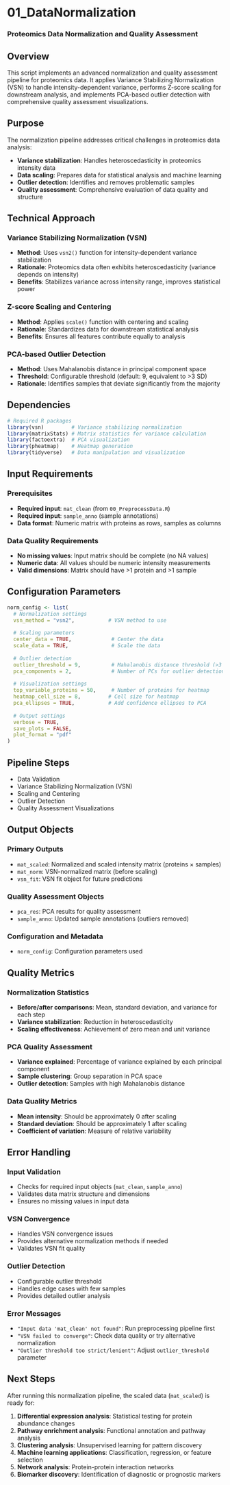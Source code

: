 # 01_DataNormalization
### Proteomics Data Normalization and Quality Assessment

## Overview

This script implements an advanced normalization and quality assessment pipeline for proteomics data. It applies Variance Stabilizing Normalization (VSN) to handle intensity-dependent variance, performs Z-score scaling for downstream analysis, and implements PCA-based outlier detection with comprehensive quality assessment visualizations.

## Purpose

The normalization pipeline addresses critical challenges in proteomics data analysis:
- **Variance stabilization**: Handles heteroscedasticity in proteomics intensity data
- **Data scaling**: Prepares data for statistical analysis and machine learning
- **Outlier detection**: Identifies and removes problematic samples
- **Quality assessment**: Comprehensive evaluation of data quality and structure

## Technical Approach

### Variance Stabilizing Normalization (VSN)
- **Method**: Uses `vsn2()` function for intensity-dependent variance stabilization
- **Rationale**: Proteomics data often exhibits heteroscedasticity (variance depends on intensity)
- **Benefits**: Stabilizes variance across intensity range, improves statistical power

### Z-score Scaling and Centering
- **Method**: Applies `scale()` function with centering and scaling
- **Rationale**: Standardizes data for downstream statistical analysis
- **Benefits**: Ensures all features contribute equally to analysis

### PCA-based Outlier Detection
- **Method**: Uses Mahalanobis distance in principal component space
- **Threshold**: Configurable threshold (default: 9, equivalent to >3 SD)
- **Rationale**: Identifies samples that deviate significantly from the majority

## Dependencies

```r
# Required R packages
library(vsn)         # Variance stabilizing normalization
library(matrixStats) # Matrix statistics for variance calculation
library(factoextra)  # PCA visualization
library(pheatmap)    # Heatmap generation
library(tidyverse)   # Data manipulation and visualization
```

## Input Requirements

### Prerequisites
- **Required input**: `mat_clean` (from `00_PreprocessData.R`)
- **Required input**: `sample_anno` (sample annotations)
- **Data format**: Numeric matrix with proteins as rows, samples as columns

### Data Quality Requirements
- **No missing values**: Input matrix should be complete (no NA values)
- **Numeric data**: All values should be numeric intensity measurements
- **Valid dimensions**: Matrix should have >1 protein and >1 sample

## Configuration Parameters

```r
norm_config <- list(
  # Normalization settings
  vsn_method = "vsn2",           # VSN method to use
  
  # Scaling parameters
  center_data = TRUE,             # Center the data
  scale_data = TRUE,              # Scale the data
  
  # Outlier detection
  outlier_threshold = 9,          # Mahalanobis distance threshold (>3 SD)
  pca_components = 2,             # Number of PCs for outlier detection
  
  # Visualization settings
  top_variable_proteins = 50,     # Number of proteins for heatmap
  heatmap_cell_size = 8,         # Cell size for heatmap
  pca_ellipses = TRUE,           # Add confidence ellipses to PCA
  
  # Output settings
  verbose = TRUE,
  save_plots = FALSE,
  plot_format = "pdf"
)
```

## Pipeline Steps

- Data Validation
- Variance Stabilizing Normalization (VSN)
- Scaling and Centering
- Outlier Detection
- Quality Assessment Visualizations

## Output Objects
### Primary Outputs
- `mat_scaled`: Normalized and scaled intensity matrix (proteins × samples)
- `mat_norm`: VSN-normalized matrix (before scaling)
- `vsn_fit`: VSN fit object for future predictions

### Quality Assessment Objects
- `pca_res`: PCA results for quality assessment
- `sample_anno`: Updated sample annotations (outliers removed)

### Configuration and Metadata
- `norm_config`: Configuration parameters used

## Quality Metrics

### Normalization Statistics
- **Before/after comparisons**: Mean, standard deviation, and variance for each step
- **Variance stabilization**: Reduction in heteroscedasticity
- **Scaling effectiveness**: Achievement of zero mean and unit variance

### PCA Quality Assessment
- **Variance explained**: Percentage of variance explained by each principal component
- **Sample clustering**: Group separation in PCA space
- **Outlier detection**: Samples with high Mahalanobis distance

### Data Quality Metrics
- **Mean intensity**: Should be approximately 0 after scaling
- **Standard deviation**: Should be approximately 1 after scaling
- **Coefficient of variation**: Measure of relative variability

## Error Handling

### Input Validation
- Checks for required input objects (`mat_clean`, `sample_anno`)
- Validates data matrix structure and dimensions
- Ensures no missing values in input data

### VSN Convergence
- Handles VSN convergence issues
- Provides alternative normalization methods if needed
- Validates VSN fit quality

### Outlier Detection
- Configurable outlier threshold
- Handles edge cases with few samples
- Provides detailed outlier analysis

### Error Messages
- `"Input data 'mat_clean' not found"`: Run preprocessing pipeline first
- `"VSN failed to converge"`: Check data quality or try alternative normalization
- `"Outlier threshold too strict/lenient"`: Adjust `outlier_threshold` parameter

## Next Steps

After running this normalization pipeline, the scaled data (`mat_scaled`) is ready for:

1. **Differential expression analysis**: Statistical testing for protein abundance changes
2. **Pathway enrichment analysis**: Functional annotation and pathway analysis
3. **Clustering analysis**: Unsupervised learning for pattern discovery
4. **Machine learning applications**: Classification, regression, or feature selection
5. **Network analysis**: Protein-protein interaction networks
6. **Biomarker discovery**: Identification of diagnostic or prognostic markers
